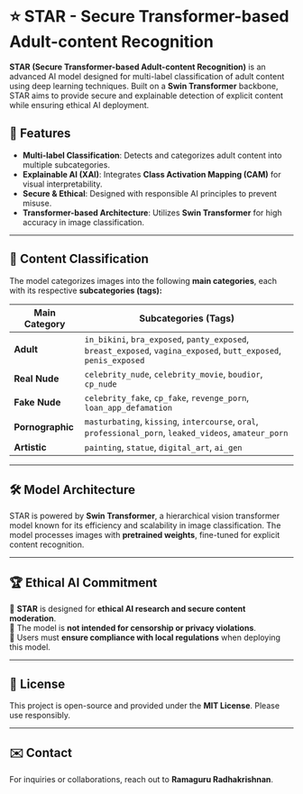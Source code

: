 # ⭐ STAR - Secure Transformer-based Adult-content Recognition

**STAR (Secure Transformer-based Adult-content Recognition)** is an advanced AI model designed for multi-label classification of adult content using deep learning techniques. Built on a **Swin Transformer** backbone, STAR aims to provide secure and explainable detection of explicit content while ensuring ethical AI deployment.

## 🚀 Features

- **Multi-label Classification**: Detects and categorizes adult content into multiple subcategories.
- **Explainable AI (XAI)**: Integrates **Class Activation Mapping (CAM)** for visual interpretability.
- **Secure & Ethical**: Designed with responsible AI principles to prevent misuse.
- **Transformer-based Architecture**: Utilizes **Swin Transformer** for high accuracy in image classification.

---

## 📌 Content Classification

The model categorizes images into the following **main categories**, each with its respective **subcategories (tags):**

| **Main Category**   | **Subcategories (Tags)** |
|---------------------|-------------------------|
| **Adult**          | `in_bikini`, `bra_exposed`, `panty_exposed`, `breast_exposed`, `vagina_exposed`, `butt_exposed`, `penis_exposed` |
| **Real Nude**      | `celebrity_nude`, `celebrity_movie`, `boudior`, `cp_nude` |
| **Fake Nude**      | `celebrity_fake`, `cp_fake`, `revenge_porn`, `loan_app_defamation` |
| **Pornographic**   | `masturbating`, `kissing`, `intercourse`, `oral`, `professional_porn`, `leaked_videos`, `amateur_porn` |
| **Artistic**       | `painting`, `statue`, `digital_art`, `ai_gen` |

---

## 🛠️ Model Architecture

STAR is powered by **Swin Transformer**, a hierarchical vision transformer model known for its efficiency and scalability in image classification. The model processes images with **pretrained weights**, fine-tuned for explicit content recognition.

---

## 🏆 Ethical AI Commitment

🔹 **STAR** is designed for **ethical AI research and secure content moderation**.  
🔹 The model is **not intended for censorship or privacy violations**.  
🔹 Users must **ensure compliance with local regulations** when deploying this model.

---

## 📜 License

This project is open-source and provided under the **MIT License**. Please use responsibly.

---

## ✉️ Contact

For inquiries or collaborations, reach out to **Ramaguru Radhakrishnan**.

